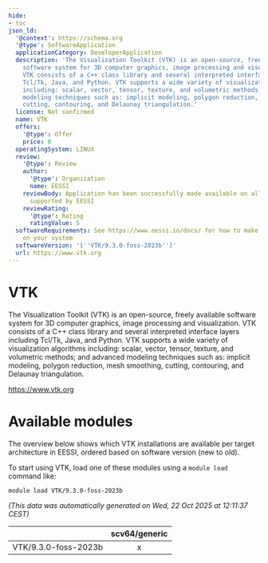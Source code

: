```yaml
---
hide:
- toc
json_ld:
  '@context': https://schema.org
  '@type': SoftwareApplication
  applicationCategory: DeveloperApplication
  description: 'The Visualization Toolkit (VTK) is an open-source, freely available
    software system for 3D computer graphics, image processing and visualization.
    VTK consists of a C++ class library and several interpreted interface layers including
    Tcl/Tk, Java, and Python. VTK supports a wide variety of visualization algorithms
    including: scalar, vector, tensor, texture, and volumetric methods; and advanced
    modeling techniques such as: implicit modeling, polygon reduction, mesh smoothing,
    cutting, contouring, and Delaunay triangulation.'
  license: Not confirmed
  name: VTK
  offers:
    '@type': Offer
    price: 0
  operatingSystem: LINUX
  review:
    '@type': Review
    author:
      '@type': Organization
      name: EESSI
    reviewBody: Application has been successfully made available on all architectures
      supported by EESSI
    reviewRating:
      '@type': Rating
      ratingValue: 5
  softwareRequirements: See https://www.eessi.io/docs/ for how to make EESSI available
    on your system
  softwareVersion: '[''VTK/9.3.0-foss-2023b'']'
  url: https://www.vtk.org
---
```


VTK
===


The Visualization Toolkit (VTK) is an open-source, freely available software system for 3D computer graphics, image processing and visualization. VTK consists of a C++ class library and several interpreted interface layers including Tcl/Tk, Java, and Python. VTK supports a wide variety of visualization algorithms including: scalar, vector, tensor, texture, and volumetric methods; and advanced modeling techniques such as: implicit modeling, polygon reduction, mesh smoothing, cutting, contouring, and Delaunay triangulation.

https://www.vtk.org
# Available modules


The overview below shows which VTK installations are available per target architecture in EESSI, ordered based on software version (new to old).

To start using VTK, load one of these modules using a `module load` command like:

```shell
module load VTK/9.3.0-foss-2023b
```

*(This data was automatically generated on Wed, 22 Oct 2025 at 12:11:37 CEST)*

| |scv64/generic|
| :---: | :---: |
|VTK/9.3.0-foss-2023b|x|
